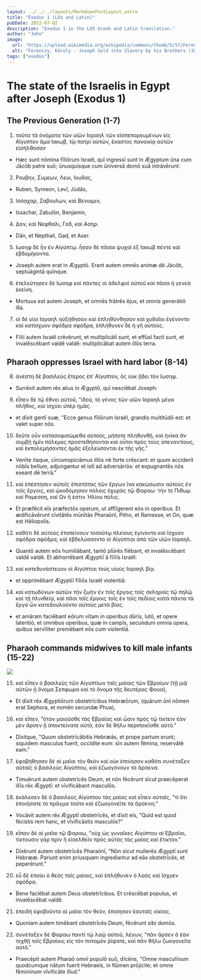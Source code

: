 ```yaml
---
layout: ../../../layouts/MarkdownPostLayout.astro
title: "Exodus 1 (LXX and Latin)"
pubDate: 2022-07-02
description: "Exodus 1 in the LXX Greek and Latin translation."
author: "John"
image:
  url: "https://upload.wikimedia.org/wikipedia/commons/thumb/5/57/Ferenczy%2C_K%C3%A1roly_-_Joseph_Sold_into_Slavery_by_his_Brothers_%281900%29.jpg/800px-Ferenczy%2C_K%C3%A1roly_-_Joseph_Sold_into_Slavery_by_his_Brothers_%281900%29.jpg"
  alt: "Ferenczy, Károly - Joseph Sold into Slavery by his Brothers (1900)"
tags: ["exodus"]
---
```


# The state of the Israelis in Egypt after Joseph (Exodus 1)

## The Previous Generation (1-7)

1. ταῦτα τὰ ὀνόματα τῶν υἱῶν Ισραηλ τῶν εἰσπεπορευμένων εἰς Αἴγυπτον ἅμα Ιακωβ, τῷ πατρὶ αὐτῶν, ἕκαστος πανοικίᾳ αὐτῶν εἰσήλθοσαν

- Hæc sunt nōmina fīliōrum Israël, quī ingressī sunt in Ægyptum ūna cum Jācōb patre suō; ūnusquisque cum ūniversā domō suā intrāvērunt:

2. Ρουβην, Συμεων, Λευι, Ιουδας,

- Ruben, Symeon, Levī, Jūdās,

3. Ισσαχαρ, Ζαβουλων, καὶ Βενιαμιν,

- Issachar, Zabulōn, Benjamin,

4.  Δαν, καὶ Νεφθαλι, Γαδ, καὶ Ασηρ.

- Dān, et Nepthali, Gad, et Aser.

5. Ιωσηφ δὲ ἦν ἐν Αἰγύπτῳ. ἦσαν δὲ πᾶσαι ψυχαὶ ἐξ Ιακωβ πέντε καὶ ἑβδομήκοντα.

- Joseph autem erat in Ægyptō. Erant autem omnēs animæ dē Jācōb, septuāgintā quīnque.

6. ἐτελεύτησεν δὲ Ιωσηφ καὶ πάντες οἱ ἀδελφοὶ αὐτοῦ καὶ πᾶσα ἡ γενεὰ ἐκείνη.

- Mortuus est autem Joseph, et omnēs frātrēs ējus, et omnis generātiō illa.

7. οἱ δὲ υἱοὶ Ισραηλ ηὐξήθησαν καὶ ἐπληθύνθησαν καὶ χυδαῖοι ἐγένοντο καὶ κατίσχυον σφόδρα σφόδρα, ἐπλήθυνεν δὲ ἡ γῆ αὐτούς.

- Fīliī autem Israël crēvērunt, et multiplicātī sunt, et effūsī factī sunt, et invalēscēbant valdē valdē: multiplicābat autem illōs terra.

## Pharaoh oppresses Israel with hard labor (8-14)

8. ἀνέστη δὲ βασιλεὺς ἕτερος ἐπ᾽ Αἴγυπτον, ὃς οὐκ ᾔδει τὸν Ιωσηφ.

- Surrēxit autem rēx alius in Ægyptō, quī nesciēbat Joseph:

9. εἶπεν δὲ τῷ ἔθνει αὐτοῦ, "ἰδοὺ, τὸ γένος τῶν υἱῶν Ισραηλ μέγα πλῆθος, καὶ ἰσχύει ὑπὲρ ἡμᾶς.

- et dīxit gentī suæ, "Ecce genus fīliōrum Israël, grandis multitūdō est: et valet super nōs.

10. δεῦτε οὖν κατασοφισώμεθα αὐτούς, μήποτε πληθυνθῇ, καί ἡνίκα ἂν συμβῇ ἡμῖν πόλεμος προστεθήσονται καὶ οὗτοι πρὸς τοὺς ὑπεναντίους, καὶ ἐκπολεμήσαντες ἡμᾶς ἐξελεύσονται ἐκ τῆς γῆς."

- Venīte itaque, circumspiciāmus illōs nē forte crēscant: et quum acciderit nōbīs bellum, adjungantur et istī ad adversāriōs: et expugnantēs nōs exeant dē terrā."

11. καὶ ἐπέστησεν αὐτοῖς ἐπιστάτας τῶν ἔργων ἵνα κακώσωσιν αὐτοὺς ἐν τοῖς ἔργοις, καὶ ᾠκοδόμησαν πόλεις ὀχυρὰς τῷ Φαραω· τήν τε Πιθωμ καὶ Ραμεσση, καὶ Ων ἥ ἐστιν Ἡλίου πόλις.

- Et præfēcit eīs præfectōs operum, ut afflīgerent eōs in operibus. Et ædificāvērunt cīvitātēs mūnītās Pharaōnī, Pitho, et Ramesse, et On, quæ est Hēliopolis.

12. καθότι δὲ αὐτοὺς ἐταπείνουν τοσούτῳ πλείους ἐγίνοντο καὶ ἴσχυον σφόδρα σφόδρα, καὶ ἐβδελύσσοντο οἱ Αἰγύπτιοι ἀπὸ τῶν υἱῶν Ισραηλ.

- Quantō autem eōs humiliābant, tantō plūrēs fīēbant, et invalēscēbant valdē valdē. Et abhorrēbant Ægyptiī ā fīliīs Israël:

13. καὶ κατεδυνάστευον οἱ Αἰγύπτιοι τοὺς υἱοὺς Ισραηλ βίᾳ.

- et opprimēbant Ægyptiī fīliōs Israël violentiā:

14. καὶ κατωδύνων αὐτῶν τὴν ζωὴν ἐν τοῖς ἔργοις τοῖς σκληροῖς τῷ πηλῷ καὶ τῇ πλινθείᾳ, καὶ πᾶσι τοῖς ἔργοις τοῖς ἐν τοῖς πεδίοις κατὰ πάντα τὰ ἔργα ὧν κατεδουλοῦντο αὐτοὺς μετὰ βίας.

- et amāram faciēbant eōrum vītam in operibus dūrīs, lutō, et opere lateritiō, et omnibus operibus, quæ in campīs, secundum omnia opera, quibus servīliter premēbant eōs cum violentiā.

## Pharaoh commands midwives to kill male infants (15-22)

<div class="container-lg p-4">
  <img src="https://upload.wikimedia.org/wikipedia/commons/thumb/f/f1/Tissot_Pharaoh_and_the_Midwives.jpg/800px-Tissot_Pharaoh_and_the_Midwives.jpg" />
</div>

15. καὶ εἶπεν ὁ βασιλεὺς τῶν Αἰγυπτίων ταῖς μαίαις τῶν Εβραίων (τῇ μιᾷ αὐτῶν ᾗ ὄνομα Σεπφωρα καὶ τὸ ὄνομα τῆς δευτέρας Φουα),

- Et dīxit rēx Ægyptiōrum obstetrīcibus Hebræōrum, (quārum ūnī nōmen erat Sephora, et nomēn secundæ Phua),

16. καὶ εἶπεν, "ὅταν μαιοῦσθε τὰς Εβραίας καὶ ὦσιν πρὸς τῷ τίκτειν ἐὰν μὲν ἄρσεν ᾖ ἀποκτείνατε αὐτό, ἐὰν δὲ θῆλυ περιποιεῖσθε αὐτό."

- Dīxitque, "Quum obstetrīcābitis Hebræās, et prope partum erunt; siquidem masculus fuerit, occīdite eum: sīn autem fēmina, reservātē eam."

17. ἐφοβήθησαν δὲ αἱ μαῖαι τὸν θεὸν καὶ οὐκ ἐποίησαν καθότι συνέταξεν αὐταῖς ὁ βασιλεὺς Αἰγύπτου, καὶ ἐζωογόνουν τὰ ἄρσενα.

- Timuērunt autem obstetrīcēs Deum, et nōn fēcērunt sīcut praecēperat illīs rēx Ægyptī: et vīvificābant masculōs.

18. ἐκάλεσεν δὲ ὁ βασιλεὺς Αἰγύπτου τὰς μαίας καὶ εἶπεν αὐταῖς, "τί ὅτι ἐποιήσατε τὸ πρᾶγμα τοῦτο καὶ ἐζωογονεῖτε τὰ ἄρσενα;"

- Vocāvit autem rēx Ægyptī obstetrīcēs, et dīxit eīs, "Quid est quod fēcistis rem hanc, et vīvificāstis masculōs?"

19. εἶπαν δὲ αἱ μαῖαι τῷ Φαραω, "οὐχ ὡς γυναῖκες Αἰγύπτου αἱ Εβραῖαι, τίκτουσιν γὰρ πρὶν ἢ εἰσελθεῖν πρὸς αὐτὰς τὰς μαίας καὶ ἔτικτον."

- Dīxērunt autem obstetrīcēs Pharaōnī, "Nōn sīcut mulierēs Ægyptī sunt Hebrææ. Pariunt enim priusquam ingrediantur ad eās obstetrīcēs, et peperērunt."

20. εὖ δὲ ἐποίει ὁ θεὸς ταῖς μαίαις, καὶ ἐπλήθυνεν ὁ λαὸς καὶ ἴσχυεν σφόδρα.

- Bene faciēbat autem Deus obstetrīcibus. Et crēscēbat populus, et invalēscēbat valdē.

21. ἐπειδὴ ἐφοβοῦντο αἱ μαῖαι τὸν θεόν, ἐποίησαν ἑαυταῖς οἰκίας.

- Quoniam autem timēbant obstetrīcēs Deum, fēcērunt sibi domōs.

22. συνέταξεν δὲ Φαραω παντὶ τῷ λαῷ αὐτοῦ, λέγων, "πᾶν ἄρσεν ὃ ἐὰν τεχθῇ τοῖς Εβραίοις εἰς τὸν ποταμὸν ῥίψατε, καὶ πᾶν θῆλυ ζωογονεῖτε αὐτό."

- Praecēpit autem Pharaō omnī populō suō, dīcēns, "Omne masculīnum quodcumque nātum fuerit Hebraeīs, in flūmen prōjicite; et omne fēminīnum vīvificāte illud."
